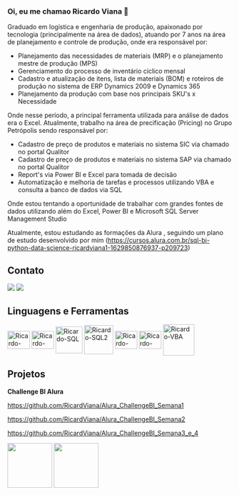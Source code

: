 ### Oi, eu me chamao Ricardo Viana 👋

Graduado em logística e engenharia de produção, apaixonado por tecnologia (principalmente na área de dados), atuando por 7 anos na área de planejamento e controle de produção, onde era responsável por: 

- Planejamento das necessidades de materiais (MRP) e o planejamento mestre de produção (MPS)
- Gerenciamento do processo de inventário cíclico mensal
- Cadastro e atualização de itens, lista de materiais (BOM) e roteiros de produção no sistema de ERP Dynamics 2009 e Dynamics 365
- Planejamento da produção com base nos principais SKU's x Necessidade

Onde nesse período, a principal ferramenta utilizada para análise de dados era o Excel. 
Atualmente, trabalho na área de precificação (Pricing) no Grupo Petrópolis sendo responsável por:

- Cadastro de preço de produtos e materiais no sistema SIC via chamado no portal Qualitor
- Cadastro de preço de produtos e materiais no sistema SAP via chamado no portal Qualitor
- Report's via Power BI e Excel para tomada de decisão
- Automatização e melhoria de tarefas e processos utilizando VBA e consulta a banco de dados via SQL

Onde estou tentando a oportunidade de trabalhar com grandes fontes de dados utilizando além do Excel, Power BI e Microsoft SQL Server Management Studio

Atualmente, estou estudando as formações da Alura , seguindo um plano de estudo desenvolvido por mim (https://cursos.alura.com.br/sql-bi-python-data-science-ricardviana1-1629850876937-p209723)

## Contato

<a href = "mailto:ricardviana@gmail.com"><img src="https://img.shields.io/badge/-Gmail-%23333?style=for-the-badge&logo=gmail&logoColor=white" target="_blank"></a> <a href="linkedin.com/in/ricardo-viana-42485197" target="_blank"><img src="https://img.shields.io/badge/-LinkedIn-%230077B5?style=for-the-badge&logo=linkedin&logoColor=white" target="_blank"></a> 


## Linguagens e Ferramentas

<img align="center" alt="Ricardo-Pbi" height="40" width="50" src="https://upload.wikimedia.org/wikipedia/commons/thumb/c/cf/New_Power_BI_Logo.svg/600px-New_Power_BI_Logo.svg.png"> <img align="center" alt="Ricardo-Excel" height="40" width="50" src="https://upload.wikimedia.org/wikipedia/commons/thumb/3/34/Microsoft_Office_Excel_%282019%E2%80%93present%29.svg/512px-Microsoft_Office_Excel_%282019%E2%80%93present%29.svg.png"> <img align="center" alt="Ricardo-SQL" height="60" width="60" src="https://img.icons8.com/color/480/microsoft-sql-server.png"> <img align="center" alt="Ricardo-SQL2" height="65" width="65" src="https://img.stackshare.io/service/7096/809746be-0b96-4af0-aa2f-5d1aeaa82658.png"> <img align="center" alt="Ricardo-VS" height="40" width="50" src="https://upload.wikimedia.org/wikipedia/commons/thumb/5/59/Visual_Studio_Icon_2019.svg/512px-Visual_Studio_Icon_2019.png"> <img align="center" alt="Ricardo-PQ" height="40" width="50" src="https://spreadsheeto.com/wp-content/uploads/2019/11/powerpivot-icon-200x200.png">  <img align="center" alt="Ricardo-VBA" height="70" width="70" src="https://icons-for-free.com/iconfiles/png/512/vscode+icons+type+vba-1324451511940031054.png"> 

## Projetos 

**Challenge BI Alura**

https://github.com/RicardViana/Alura_ChallengeBI_Semana1

https://github.com/RicardViana/Alura_ChallengeBI_Semana2

https://github.com/RicardViana/Alura_ChallengeBI_Semana3_e_4

<img src="https://user-images.githubusercontent.com/62486279/136662704-e314887f-c56b-48b5-b9d7-b95e89480491.png" width="100"> <img src="https://user-images.githubusercontent.com/62486279/136662691-81486f85-9feb-4dc1-a52b-bfde064e8b1b.png" width="100">
